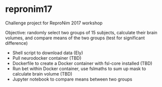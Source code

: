 # repronim17
Challenge project for ReproNim 2017 workshop

Objective: randomly select two groups of 15 subjects, calculate their brain volumes, and compare means of the two groups (test for significant difference)

* Shell script to download data (Ely)
* Pull neurodocker container (TBD)
* Dockerfile to create a Docker container with fsl-core installed (TBD)
* Run bet within Docker container, use fslmaths to sum up mask to calculate brain volume (TBD)
* Jupyter notebook to compare means between two groups
